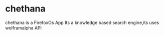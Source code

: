 chethana
=======
chethana is a FirefoxOs App
Its a knowledge based search engine,its uses wolframalpha API
